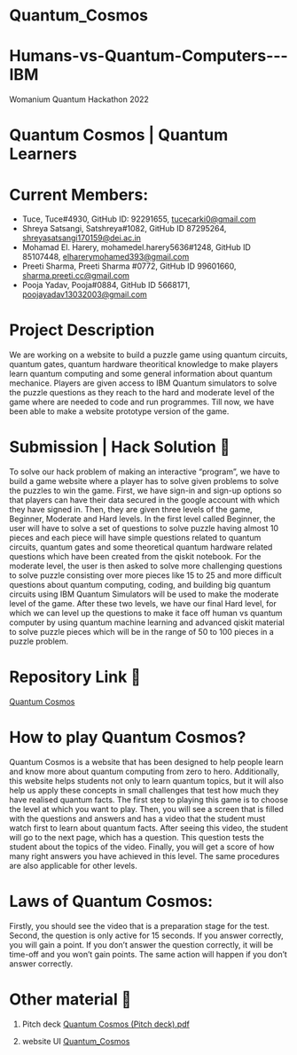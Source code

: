 # Quantum_Cosmos
# Humans-vs-Quantum-Computers---IBM
Womanium Quantum Hackathon 2022
# Quantum Cosmos | Quantum Learners

# Current Members:
- Tuce, Tuce#4930, GitHub ID: 92291655, tucecarki0@gmail.com
- Shreya Satsangi, Satshreya#1082, GitHub ID 87295264, shreyasatsangi170159@dei.ac.in
- Mohamad El. Harery, mohamedel.harery5636#1248, GitHub ID 85107448, elharerymohamed393@gmail.com
- Preeti Sharma, Preeti Sharma #0772, GitHub ID 99601660, sharma.preeti.cc@gmail.com
- Pooja Yadav, Pooja#0884, GitHub ID 5668171, poojayadav13032003@gmail.com

# Project Description

We are working on a website to build a puzzle game using quantum circuits, quantum gates, quantum hardware theoritical knowledge to make players learn quantum computing and some general information about quantum mechanice. Players are given access to IBM Quantum simulators to solve the puzzle questions as they reach to the hard and moderate level of the game where are needed to code and run programmes. Till now, we have been able to make a website prototype version of the game.



# Submission | Hack Solution 📝

To solve our hack problem of making an interactive “program”, we have to build a game website where a player has to solve given problems to solve the puzzles to win the game.
First, we have sign-in and sign-up options so that players can have their data secured in the google account with which they have signed in. Then, they are given three levels of the game, Beginner, Moderate and Hard levels.
In the first level called Beginner, the user will have to solve a set of questions to solve puzzle having almost 10 pieces and each piece will have simple questions related to quantum circuits, quantum gates and some theoretical quantum hardware related questions which have been created from the qiskit notebook. For the moderate level, the user is then asked to solve more challenging questions to solve puzzle consisting over more pieces like 15 to 25 and more difficult questions about quantum computing, coding, and building big quantum circuits using IBM Quantum Simulators will be used to make the moderate level of the game. After these two levels, we have our final Hard level, for which we can level up the questions to make it face off human vs quantum computer by using quantum machine learning and advanced qiskit material to solve puzzle pieces which will be in the range of 50 to 100 pieces in a puzzle problem.



# Repository Link 📝
<!-- Link to your Git repository with the submission as per requirements. -->
[Quantum Cosmos](https://github.com/5636mohamed/Quantum_Cosmos)

# How to play Quantum Cosmos?

Quantum Cosmos is a website that has been designed to help people learn and know more about quantum computing from zero to hero. Additionally, this website helps students not only to learn quantum topics, but it will also help us apply these concepts in small challenges that test how much they have realised quantum facts. The first step to playing this game is to choose the level at which you want to play. Then, you will see a screen that is filled with the questions and answers and has a video that the student must watch first to learn about quantum facts. After seeing this video, the student will go to the next page, which has a question. This question tests the student about the topics of the video. Finally, you will get a score of how many right answers you have achieved in this level. The same procedures are also applicable for other levels.



# Laws of Quantum Cosmos:

Firstly, you should see the video that is a preparation stage for the test. Second, the question is only active for 15 seconds. If you answer correctly, you will gain a point. If you don’t answer the question correctly, it will be time-off and you won’t gain points. The same action will happen if you don’t answer correctly.



#  Other material 📝

1. Pitch deck [Quantum Cosmos (Pitch deck).pdf](https://github.com/uiafm/Humans-vs-Quantum-Computers---IBM/files/9396173/Quantum.Cosmos.Pitch.deck.pdf)

2. website UI [Quantum_Cosmos](https://drive.google.com/file/d/1-dQhPf0bL9esafl-uS7z3EZVHdjcXnRl/view?usp=sharing)